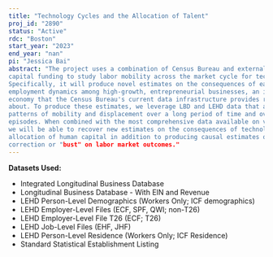 ```yaml
---
title: "Technology Cycles and the Allocation of Talent"
proj_id: "2890"
status: "Active"
rdc: "Boston"
start_year: "2023"
end_year: "nan"
pi: "Jessica Bai"
abstract: "The project uses a combination of Census Bureau and external, proprietary microdata on venture
capital funding to study labor mobility across the market cycle for technology and growth firms.
Specifically, it will produce novel estimates on the consequences of early-stage financing for
employment dynamics among high-growth, entrepreneurial businesses, an important subset of the
economy that the Census Bureau's current data infrastructure provides relatively little information
about. To produce these estimates, we leverage LBD and LEHD data that allow us to observe
patterns of mobility and displacement over a long period of time and over multiple boom and bust
episodes. When combined with the most comprehensive data available on venture capital funding,
we will be able to recover new estimates on the consequences of technology cycles for the
allocation of human capital in addition to producing causal estimates of the effect of a market
correction or "bust" on labor market outcomes."
---
```


**Datasets Used:**

  - Integrated Longitudinal Business Database 
  - Longitudinal Business Database - With EIN and Revenue 
  - LEHD Person-Level Demographics (Workers Only; ICF demographics) 
  - LEHD Employer-Level Files (ECF, SPF, QWI; non-T26) 
  - LEHD Employer-Level File T26 (ECF; T26) 
  - LEHD Job-Level Files (EHF, JHF) 
  - LEHD Person-Level Residence (Workers Only; ICF Residence) 
  - Standard Statistical Establishment Listing 

